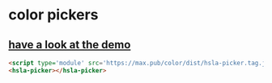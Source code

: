 # color pickers

## [have a look at the demo](https://max.pub/color)

```html
<script type='module' src='https://max.pub/color/dist/hsla-picker.tag.js'></script>
<hsla-picker></hsla-picker>
```

